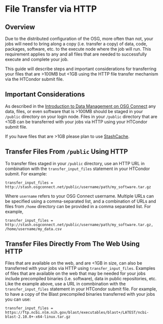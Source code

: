
[title]: - "Input File Transfer via HTCondor"
 

# File Transfer via HTTP


## Overview

Due to the distributed configuration of the OSG, more often than not, your jobs will need to bring along a copy 
(i.e. transfer a copy) of data, code, packages, software, etc. to the execute node where the job will run. 
This requirement applies to any and all files that are needed to successfully execute and complete your job.

This guide will describe steps and important considerations for transferring your files that are >100MB but <1GB 
using the HTTP file transfer mechanism via the HTCondor submit file.

## Important Considerations

As described in the [Introduction to Data Management on OSG Connect](https://support.opensciencegrid.org/support/solutions/articles/12000002985) 
any data, files, or even software that is >100MB should be staged in your `/public` directory on your login node. Files in your 
`/public` directory that are <1GB can be transferred with your jobs via HTTP using your HTCondor submit file.

If you have files that are >1GB please plan to use [StashCache](https://support.opensciencegrid.org/support/solutions/articles/12000002775).

## Transfer Files From `/public` Using HTTP

To transfer files staged in your `/public` directory, use an HTTP URL in combination with the `transfer_input_files` 
statement in your HTCondor submit. For example:

	transfer_input_files = http://stash.osgconnect.net/public/username/path/my_software.tar.gz

Where `username` refers to your OSG Connect username. Multiple URLs can be specified using a comma-separated list, and 
a combination of URLs and files from `/home` directory can be provided in a comma separated list. For example,

	transfer_input_files = http://stash.osgconnect.net/public/username/path/my_software.tar.gz, /home/username/my_data.csv

## Transfer Files Directly From The Web Using HTTP

Files that are available on the web, and are <1GB in size, can also be transferred with your jobs via HTTP using 
`transfer_input_files`. Examples of files that are available on the web that may be needed for your jobs include precompiled binaries (i.e. software), data in public repositories, etc. Like the example above, use a URL in comnbination with the `transfer_input_files` statement in your HTCondor submit file. For example, to have a copy of 
the Blast precompiled binaries transferred with your jobs you can use: 


	transfer_input_files = https://ftp.ncbi.nlm.nih.gov/blast/executables/blast+/LATEST/ncbi-blast-2.10.0+-x64-linux.tar.gz
